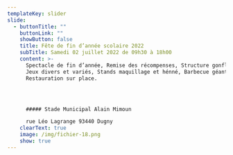 ```yaml
---
templateKey: slider
slide:
  - buttonTitle: ""
    buttonLink: ""
    showButton: false
    title: Fête de fin d’année scolaire 2022
    subTitle: Samedi 02 juillet 2022 de 09h30 à 18h00
    content: >-
      Spectacle de fin d’année, Remise des récompenses, Structure gonflables,
      Jeux divers et variés, Stands maquillage et hénné, Barbecue géant,
      Restauration sur place.




      ##### Stade Municipal Alain Mimoun

      rue Léo Lagrange 93440 Dugny
    clearText: true
    image: /img/fichier-18.png
    show: true
---
```

